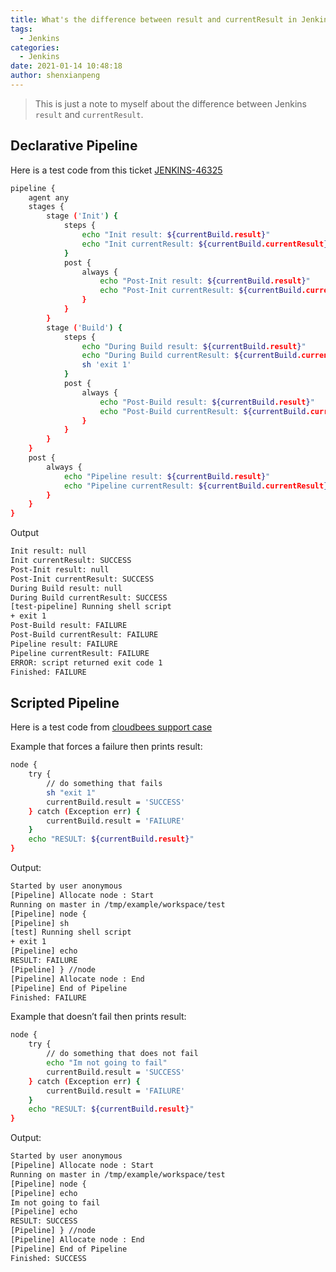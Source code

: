 ```yaml
---
title: What's the difference between result and currentResult in Jenkins?
tags:
  - Jenkins
categories:
  - Jenkins
date: 2021-01-14 10:48:18
author: shenxianpeng
---
```


> This is just a note to myself about the difference between Jenkins `result` and `currentResult`.

## Declarative Pipeline

Here is a test code from this ticket [JENKINS-46325](https://issues.jenkins.io/browse/JENKINS-46325)

```bash
pipeline {
    agent any
    stages {
        stage ('Init') {
            steps {
                echo "Init result: ${currentBuild.result}"
                echo "Init currentResult: ${currentBuild.currentResult}"
            }
            post {
                always {
                    echo "Post-Init result: ${currentBuild.result}"
                    echo "Post-Init currentResult: ${currentBuild.currentResult}"
                }
            }
        }
        stage ('Build') {
            steps {
                echo "During Build result: ${currentBuild.result}"
                echo "During Build currentResult: ${currentBuild.currentResult}"
                sh 'exit 1'
            }
            post {
                always {
                    echo "Post-Build result: ${currentBuild.result}"
                    echo "Post-Build currentResult: ${currentBuild.currentResult}"
                }
            }
        }
    }
    post {
        always {
            echo "Pipeline result: ${currentBuild.result}"
            echo "Pipeline currentResult: ${currentBuild.currentResult}"
        }
    }
}
```

Output

```bash
Init result: null
Init currentResult: SUCCESS
Post-Init result: null
Post-Init currentResult: SUCCESS
During Build result: null
During Build currentResult: SUCCESS
[test-pipeline] Running shell script
+ exit 1
Post-Build result: FAILURE
Post-Build currentResult: FAILURE
Pipeline result: FAILURE
Pipeline currentResult: FAILURE
ERROR: script returned exit code 1
Finished: FAILURE
```

## Scripted Pipeline

Here is a test code from [cloudbees support case](https://support.cloudbees.com/hc/en-us/articles/218554077-How-to-set-current-build-result-in-Pipeline-)

Example that forces a failure then prints result:

```bash
node {
    try {
        // do something that fails
        sh "exit 1"
        currentBuild.result = 'SUCCESS'
    } catch (Exception err) {
        currentBuild.result = 'FAILURE'
    }
    echo "RESULT: ${currentBuild.result}"
}
```

Output:

```bash
Started by user anonymous
[Pipeline] Allocate node : Start
Running on master in /tmp/example/workspace/test
[Pipeline] node {
[Pipeline] sh
[test] Running shell script
+ exit 1
[Pipeline] echo
RESULT: FAILURE
[Pipeline] } //node
[Pipeline] Allocate node : End
[Pipeline] End of Pipeline
Finished: FAILURE
```

Example that doesn’t fail then prints result:

```bash
node {
    try {
        // do something that does not fail
        echo "Im not going to fail"
        currentBuild.result = 'SUCCESS'
    } catch (Exception err) {
        currentBuild.result = 'FAILURE'
    }
    echo "RESULT: ${currentBuild.result}"
}
```


Output:

```bash
Started by user anonymous
[Pipeline] Allocate node : Start
Running on master in /tmp/example/workspace/test
[Pipeline] node {
[Pipeline] echo
Im not going to fail
[Pipeline] echo
RESULT: SUCCESS
[Pipeline] } //node
[Pipeline] Allocate node : End
[Pipeline] End of Pipeline
Finished: SUCCESS
```